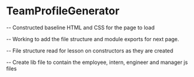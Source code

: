 # TeamProfileGenerator

-- Constructed baseline HTML and CSS for the page to load

-- Working to add the file structure and module exports for next page.

-- File structure read for lesson on constructors as they are created

-- Create lib file to contain the employee, intern, engineer and manager js files